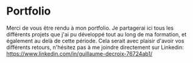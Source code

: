 # Portfolio

Merci de vous être rendu à mon portfolio. 
Je partagerai ici tous les différents projets que j'ai pu développé tout au long de ma formation, et également au delà de cette période.
Cela serait avec plaisir d'avoir vos différents retours, n'hésitez pas à me joindre directement sur Linkedin:
https://www.linkedin.com/in/guillaume-decroix-76724ab1/
